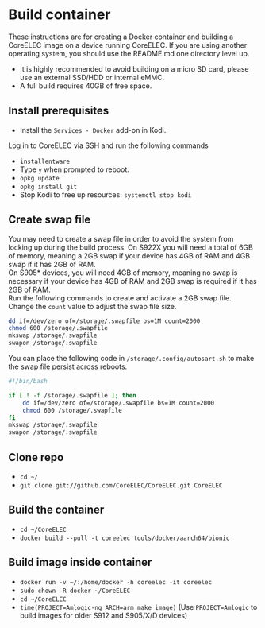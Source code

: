 # Build container

These instructions are for creating a Docker container and building a CoreELEC image on a device running CoreELEC.
If you are using another operating system, you should use the README.md one directory level up.

* It is highly recommended to avoid building on a micro SD card, please use an external SSD/HDD or internal eMMC.
* A full build requires 40GB of free space.

## Install prerequisites

* Install the `Services - Docker` add-on in Kodi.

Log in to CoreELEC via SSH and run the following commands

* `installentware`
* Type `y` when prompted to reboot.
* `opkg update`
* `opkg install git`
* Stop Kodi to free up resources: `systemctl stop kodi`

## Create swap file

You may need to create a swap file in order to avoid the system from locking up during the build process.
On S922X you will need a total of 6GB of memory, meaning a 2GB swap if your device has 4GB of RAM and 4GB swap if it has 2GB of RAM.  
On S905* devices, you will need 4GB of memory, meaning no swap is necessary if your device has 4GB of RAM and 2GB swap is required if it has 2GB of RAM.  
Run the following commands to create and activate a 2GB swap file. Change the `count` value to adjust the swap file size.

```sh
dd if=/dev/zero of=/storage/.swapfile bs=1M count=2000
chmod 600 /storage/.swapfile
mkswap /storage/.swapfile
swapon /storage/.swapfile
```

You can place the following code in `/storage/.config/autosart.sh` to make the swap file persist across reboots.

```sh
#!/bin/bash

if [ ! -f /storage/.swapfile ]; then
    dd if=/dev/zero of=/storage/.swapfile bs=1M count=2000
    chmod 600 /storage/.swapfile
fi
mkswap /storage/.swapfile
swapon /storage/.swapfile
```

## Clone repo

* `cd ~/`
* `git clone git://github.com/CoreELEC/CoreELEC.git CoreELEC`

## Build the container

* `cd ~/CoreELEC`
* `docker build --pull -t coreelec tools/docker/aarch64/bionic`

## Build image inside container

* `docker run -v ~/:/home/docker -h coreelec -it coreelec`
* `sudo chown -R docker ~/CoreELEC`
* `cd ~/CoreELEC`
* `time(PROJECT=Amlogic-ng ARCH=arm make image)` (Use `PROJECT=Amlogic` to build images for older S912 and S905/X/D devices)

